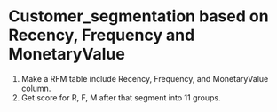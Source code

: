 # Customer_segmentation based on Recency, Frequency and MonetaryValue

1. Make a RFM table include Recency, Frequency, and MonetaryValue column. 
2. Get score for R, F, M after that segment into 11 groups.
